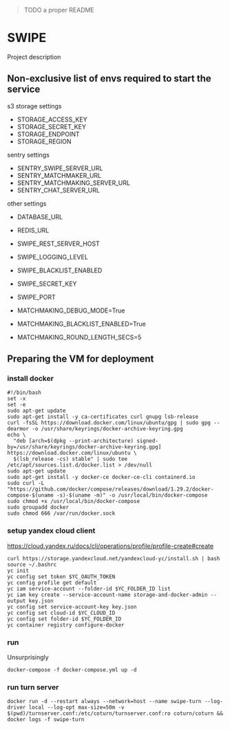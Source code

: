 > TODO a proper README
# SWIPE
Project description

## Non-exclusive list of envs required to start the service
s3 storage settings

- STORAGE_ACCESS_KEY
- STORAGE_SECRET_KEY
- STORAGE_ENDPOINT
- STORAGE_REGION

sentry settings
- SENTRY_SWIPE_SERVER_URL
- SENTRY_MATCHMAKER_URL
- SENTRY_MATCHMAKING_SERVER_URL
- SENTRY_CHAT_SERVER_URL

other settings

- DATABASE_URL
- REDIS_URL


- SWIPE_REST_SERVER_HOST
- SWIPE_LOGGING_LEVEL
- SWIPE_BLACKLIST_ENABLED
- SWIPE_SECRET_KEY
- SWIPE_PORT


- MATCHMAKING_DEBUG_MODE=True
- MATCHMAKING_BLACKLIST_ENABLED=True
- MATCHMAKING_ROUND_LENGTH_SECS=5

## Preparing the VM for deployment
### install docker
```
#!/bin/bash
set -x
set -e
sudo apt-get update
sudo apt-get install -y ca-certificates curl gnupg lsb-release
curl -fsSL https://download.docker.com/linux/ubuntu/gpg | sudo gpg --dearmor -o /usr/share/keyrings/docker-archive-keyring.gpg
echo \
  "deb [arch=$(dpkg --print-architecture) signed-by=/usr/share/keyrings/docker-archive-keyring.gpg] https://download.docker.com/linux/ubuntu \
  $(lsb_release -cs) stable" | sudo tee /etc/apt/sources.list.d/docker.list > /dev/null
sudo apt-get update
sudo apt-get install -y docker-ce docker-ce-cli containerd.io
sudo curl -L "https://github.com/docker/compose/releases/download/1.29.2/docker-compose-$(uname -s)-$(uname -m)" -o /usr/local/bin/docker-compose
sudo chmod +x /usr/local/bin/docker-compose
sudo groupadd docker
sudo chmod 666 /var/run/docker.sock
```
### setup yandex cloud client
https://cloud.yandex.ru/docs/cli/operations/profile/profile-create#create
```
curl https://storage.yandexcloud.net/yandexcloud-yc/install.sh | bash
source ~/.bashrc
yc init
yc config set token $YC_OAUTH_TOKEN
yc config profile get default
yc iam service-account --folder-id $YC_FOLDER_ID list
yc iam key create --service-account-name storage-and-docker-admin --output key.json                    
yc config set service-account-key key.json
yc config set cloud-id $YC_CLOUD_ID
yc config set folder-id $YC_FOLDER_ID
yc container registry configure-docker
```

### run
Unsurprisingly
```
docker-compose -f docker-compose.yml up -d
```
### run turn server
```
docker run -d --restart always --network=host --name swipe-turn --log-driver local --log-opt max-size=50m -v $(pwd)/turnserver.conf:/etc/coturn/turnserver.conf:ro coturn/coturn && docker logs -f swipe-turn
```
